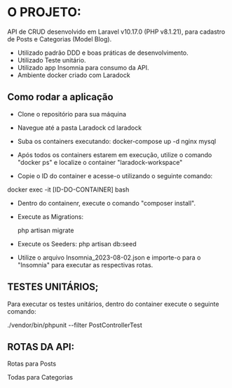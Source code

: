 # O  PROJETO:

API de CRUD desenvolvido em Laravel v10.17.0 (PHP v8.1.21), para cadastro de Posts e Categorias (Model Blog). 

- Utilizado padrão DDD e boas práticas de desenvolvimento.
- Utilizado Teste unitário.
- Utilizado app Insomnia para consumo da API.
- Ambiente docker criado com Laradock

## Como rodar a aplicação

- Clone o repositório para sua máquina
- Navegue até a pasta Laradock
	cd laradock
	
- Suba os containers executando:
	docker-compose up -d nginx mysql 
	
- Após todos os containers estarem em execução, utilize o comando "docker  ps" e localize o container "laradock-workspace"

- Copie o ID do container e acesse-o utilizando o seguinte comando:

docker exec -it [ID-DO-CONTAINER] bash

- Dentro do containenr, execute o comando "composer install".

- Execute as Migrations:

	php artisan migrate
	
- Execute os Seeders:
	php artisan db:seed
	
- Utilize o arquivo Insomnia_2023-08-02.json e importe-o para o "Insomnia" para executar as respectivas rotas.

## TESTES UNITÁRIOS;
Para executar os testes unitários, dentro do container execute o seguinte comando:

./vendor/bin/phpunit --filter PostControllerTest


## ROTAS DA API:

Rotas para Posts

Todas para Categorias

